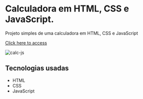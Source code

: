 # Calculadora em HTML, CSS e JavaScript.

Projeto simples de uma calculadora em HTML, CSS e JavaScript

[Click here to access](https://chhenriquee.github.io/calculadora-js/)

![calc-js](https://github.com/Chhenriquee/calculadora-js/assets/132729663/d2497dd7-8aa7-41f2-aba1-7ad5fe4648ae)

## Tecnologias usadas

- HTML
- CSS
- JavaScript
